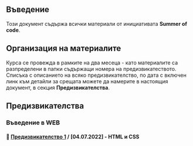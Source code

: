 ## Въведение
Този документ съдържа всички материали от инициативата **Summer of code**. 

## Организация на материалите
Курса се провежда в рамките на два месеца - като материалите са разпределени в папки съдържащи номера на предизвикатеството. Списъка с описанието на всяко предизвикателство, по дата с включен линк към детайли за срещата можете да намерите в настоящия документ, в секция **Предизвикателства**.

## Предизвикателства

### **Въведение в WEB**

#### 🚀 [**Предизвикателство 1**](challenge-1/README.md) / **[04.07.2022]** - HTML и CSS 
